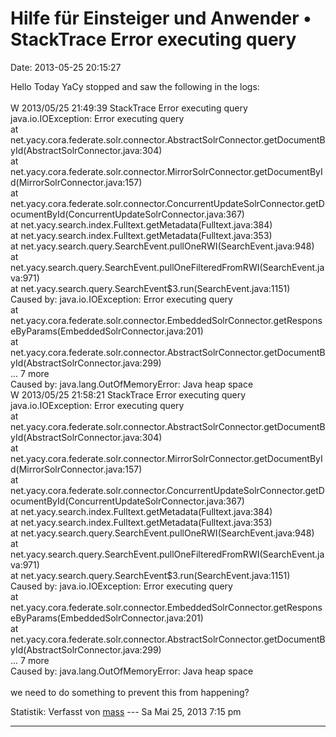 Hilfe für Einsteiger und Anwender • StackTrace Error executing query
====================================================================

Date: 2013-05-25 20:15:27

Hello Today YaCy stopped and saw the following in the logs:\
\
W 2013/05/25 21:49:39 StackTrace Error executing query\
java.io.IOException: Error executing query\
at
net.yacy.cora.federate.solr.connector.AbstractSolrConnector.getDocumentById(AbstractSolrConnector.java:304)\
at
net.yacy.cora.federate.solr.connector.MirrorSolrConnector.getDocumentById(MirrorSolrConnector.java:157)\
at
net.yacy.cora.federate.solr.connector.ConcurrentUpdateSolrConnector.getDocumentById(ConcurrentUpdateSolrConnector.java:367)\
at net.yacy.search.index.Fulltext.getMetadata(Fulltext.java:384)\
at net.yacy.search.index.Fulltext.getMetadata(Fulltext.java:353)\
at net.yacy.search.query.SearchEvent.pullOneRWI(SearchEvent.java:948)\
at
net.yacy.search.query.SearchEvent.pullOneFilteredFromRWI(SearchEvent.java:971)\
at net.yacy.search.query.SearchEvent\$3.run(SearchEvent.java:1151)\
Caused by: java.io.IOException: Error executing query\
at
net.yacy.cora.federate.solr.connector.EmbeddedSolrConnector.getResponseByParams(EmbeddedSolrConnector.java:201)\
at
net.yacy.cora.federate.solr.connector.AbstractSolrConnector.getDocumentById(AbstractSolrConnector.java:299)\
\... 7 more\
Caused by: java.lang.OutOfMemoryError: Java heap space\
W 2013/05/25 21:58:21 StackTrace Error executing query\
java.io.IOException: Error executing query\
at
net.yacy.cora.federate.solr.connector.AbstractSolrConnector.getDocumentById(AbstractSolrConnector.java:304)\
at
net.yacy.cora.federate.solr.connector.MirrorSolrConnector.getDocumentById(MirrorSolrConnector.java:157)\
at
net.yacy.cora.federate.solr.connector.ConcurrentUpdateSolrConnector.getDocumentById(ConcurrentUpdateSolrConnector.java:367)\
at net.yacy.search.index.Fulltext.getMetadata(Fulltext.java:384)\
at net.yacy.search.index.Fulltext.getMetadata(Fulltext.java:353)\
at net.yacy.search.query.SearchEvent.pullOneRWI(SearchEvent.java:948)\
at
net.yacy.search.query.SearchEvent.pullOneFilteredFromRWI(SearchEvent.java:971)\
at net.yacy.search.query.SearchEvent\$3.run(SearchEvent.java:1151)\
Caused by: java.io.IOException: Error executing query\
at
net.yacy.cora.federate.solr.connector.EmbeddedSolrConnector.getResponseByParams(EmbeddedSolrConnector.java:201)\
at
net.yacy.cora.federate.solr.connector.AbstractSolrConnector.getDocumentById(AbstractSolrConnector.java:299)\
\... 7 more\
Caused by: java.lang.OutOfMemoryError: Java heap space\
\
we need to do something to prevent this from happening?

Statistik: Verfasst von
[mass](http://forum.yacy-websuche.de/memberlist.php?mode=viewprofile&u=8804)
--- Sa Mai 25, 2013 7:15 pm

------------------------------------------------------------------------
